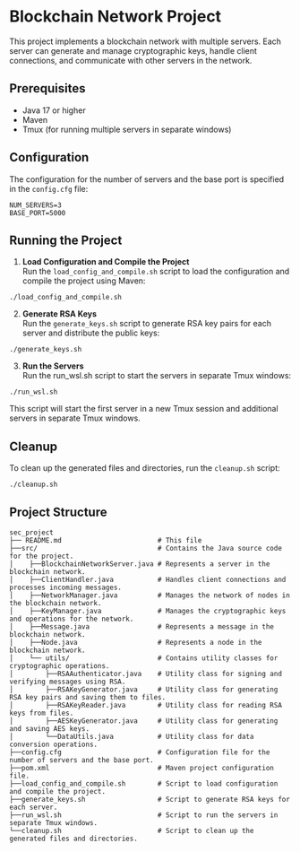 # Blockchain Network Project

This project implements a blockchain network with multiple servers. Each server can generate and manage cryptographic keys, handle client connections, and communicate with other servers in the network.

## Prerequisites

- Java 17 or higher
- Maven
- Tmux (for running multiple servers in separate windows)

## Configuration

The configuration for the number of servers and the base port is specified in the `config.cfg` file:

```properties
NUM_SERVERS=3
BASE_PORT=5000
```

## Running the Project
1. **Load Configuration and Compile the Project**\
   Run the `load_config_and_compile.sh` script to load the configuration and compile the project using Maven:
```shell
./load_config_and_compile.sh
```

2. **Generate RSA Keys**\
   Run the `generate_keys.sh` script to generate RSA key pairs for each server and distribute the public keys:
```shell
./generate_keys.sh
```

3. **Run the Servers**\
    Run the run_wsl.sh script to start the servers in separate Tmux windows:
```shell
./run_wsl.sh
```

This script will start the first server in a new Tmux session and additional servers in separate Tmux windows.

## Cleanup
To clean up the generated files and directories, run the `cleanup.sh` script:
```shell
./cleanup.sh
```

## Project Structure
```
sec_project
├── README.md                        # This file
├──src/                              # Contains the Java source code for the project.
│    ├──BlockchainNetworkServer.java # Represents a server in the blockchain network.
│    ├──ClientHandler.java           # Handles client connections and processes incoming messages.
│    ├──NetworkManager.java          # Manages the network of nodes in the blockchain network.
│    ├──KeyManager.java              # Manages the cryptographic keys and operations for the network.
│    ├──Message.java                 # Represents a message in the blockchain network.
│    ├──Node.java                    # Represents a node in the blockchain network.
│    └── utils/                      # Contains utility classes for cryptographic operations.
│        ├──RSAAuthenticator.java    # Utility class for signing and verifying messages using RSA.
│        ├──RSAKeyGenerator.java     # Utility class for generating RSA key pairs and saving them to files.
│        ├──RSAKeyReader.java        # Utility class for reading RSA keys from files.
│        ├──AESKeyGenerator.java     # Utility class for generating and saving AES keys.
│        └──DataUtils.java           # Utility class for data conversion operations.
├──config.cfg                        # Configuration file for the number of servers and the base port.
├──pom.xml                           # Maven project configuration file.
├──load_config_and_compile.sh        # Script to load configuration and compile the project.
├──generate_keys.sh                  # Script to generate RSA keys for each server.
├──run_wsl.sh                        # Script to run the servers in separate Tmux windows.
└──cleanup.sh                        # Script to clean up the generated files and directories.
```
   